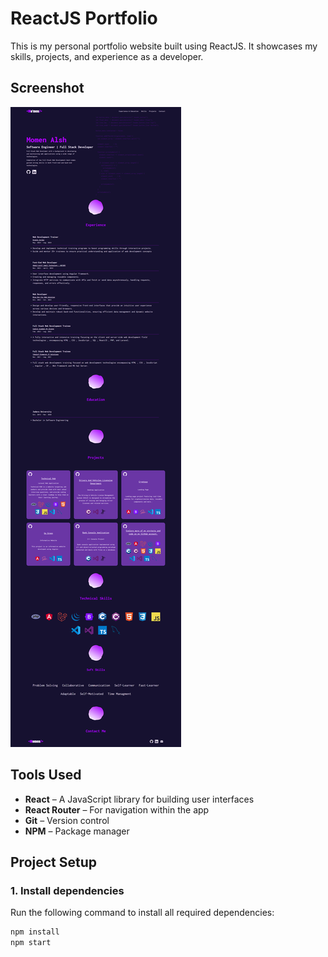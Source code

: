 # ReactJS Portfolio

This is my personal portfolio website built using ReactJS. It showcases my skills, projects, and experience as a developer.

## Screenshot

![Portfolio Screenshot](./website-screen-shot/screenshot-portfolio.png)

## Tools Used
- **React** – A JavaScript library for building user interfaces
- **React Router** – For navigation within the app
- **Git** – Version control
- **NPM** – Package manager

## Project Setup

### 1. Install dependencies
Run the following command to install all required dependencies:
```bash
npm install
npm start
